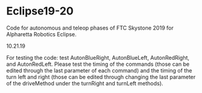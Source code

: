 # Eclipse19-20


Code for autonomous and teleop phases of FTC Skystone 2019 for Alpharetta Robotics Eclipse. 

10.21.19

For testing the code:
test AutonBlueRight, AutonBlueLeft, AutonRedRight, and AutonRedLeft.
Please test the timing of the commands (those can be edited through the last parameter of each command)
and the timing of the turn left and right (those can be edited through changing the last parameter of the driveMethod 
under the turnRight and turnLeft methods). 
